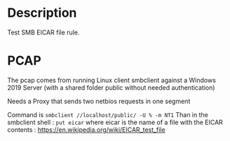 # Description

Test SMB EICAR file rule.

# PCAP

The pcap comes from running Linux client smbclient against a Windows 2019 Server (with a shared folder public without needed authentication)

Needs a Proxy that sends two netbios requests in one segment

Command is
`smbclient //localhost/public/ -U % -m NT1`
Than in the smbclient shell :
`put eicar` where eicar is the name of a file with the EICAR contents :
https://en.wikipedia.org/wiki/EICAR_test_file
